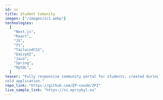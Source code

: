 ```yaml
---
id: sc
title: Student Comunity
images: ["/images/sc1.webp"]
technologies:
  [
    "Next.js",
    "React",
    "JS",
    "TS",
    "TailwindCSS",
    "DaisyUI",
    "Java",
    "Spring",
    "MySQL",
  ]
teaser: "Fully responsive community portal for students, created during ZPI (Team Engineering Project). Here I was resposible for designing and implementig frontend, database project and deployment. Repository is not public. If you want details contat me. Due to free hosting it may take some time to start
cold application."
repo_link: "https://github.com/EP-coode/ZPI"
live_sample_link: "https://sc.eprzybyl.eu"
---
```

